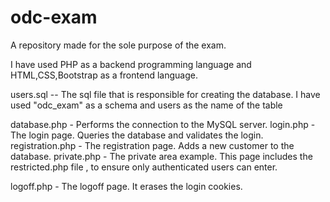# odc-exam
A repository made for the sole purpose of the exam.

I have used PHP as a backend programming language and HTML,CSS,Bootstrap as a frontend language.

users.sql -- The sql file that is responsible for creating the database. I have used "odc_exam" as a schema and users as the name of the table

database.php - Performs the connection to the MySQL server.
login.php - The login page. Queries the database and validates the login.
registration.php - The registration page. Adds a new customer to the database.
private.php - The private area example. This page includes the restricted.php file , to 
ensure only authenticated users can enter.

logoff.php - The logoff page. It erases the login cookies.
